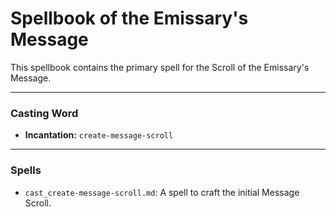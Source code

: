 # Spellbook of the Emissary's Message

This spellbook contains the primary spell for the Scroll of the Emissary's Message.

---

### Casting Word
- **Incantation:** `create-message-scroll`

---

### Spells
- `cast_create-message-scroll.md`: A spell to craft the initial Message Scroll.
